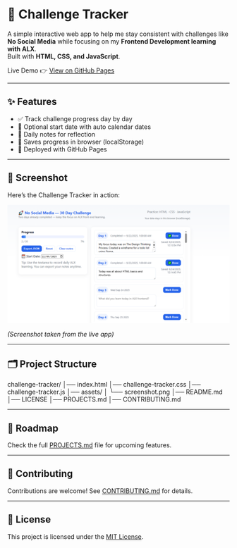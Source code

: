 # 🚀 Challenge Tracker

A simple interactive web app to help me stay consistent with challenges like **No Social Media** while focusing on my **Frontend Development learning with ALX**.  
Built with **HTML, CSS, and JavaScript**.  

Live Demo 👉 [View on GitHub Pages](https://xxbaxbie20.github.io/challenge-tracker/)

---

## ✨ Features
- ✅ Track challenge progress day by day  
- 📅 Optional start date with auto calendar dates  
- 📝 Daily notes for reflection  
- 💾 Saves progress in browser (localStorage)  
- 🚀 Deployed with GitHub Pages  

---

## 📸 Screenshot

Here’s the Challenge Tracker in action:  

![Challenge Tracker Screenshot](assets\screenshot.png)

*(Screenshot taken from the live app)*

---

## 🗂 Project Structure

challenge-tracker/
│── index.html
│── challenge-tracker.css
│── challenge-tracker.js
│── assets/
│ └── screenshot.png
│── README.md
│── LICENSE
│── PROJECTS.md
│── CONTRIBUTING.md


---

## 📌 Roadmap
Check the full [PROJECTS.md](PROJECTS.md) file for upcoming features.  

---

## 🤝 Contributing
Contributions are welcome! See [CONTRIBUTING.md](CONTRIBUTING.md) for details.  

---

## 📜 License
This project is licensed under the [MIT License](LICENSE).  

